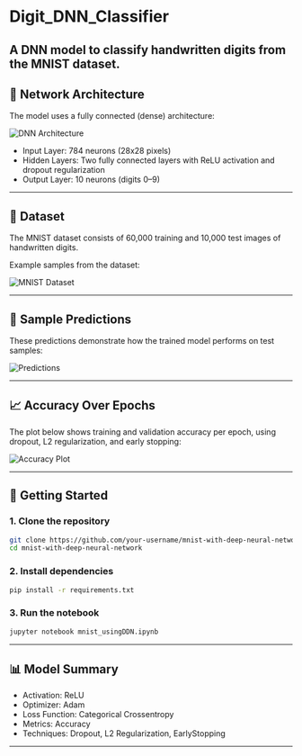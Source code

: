 # Digit_DNN_Classifier

A DNN model to classify handwritten digits from the MNIST dataset.
---

## 🧠 Network Architecture

The model uses a fully connected (dense) architecture:

![DNN Architecture](ChatGPT%20Image%20Apr%2023%2C%202025%2C%2011_48_05%20PM.png)

- Input Layer: 784 neurons (28x28 pixels)
- Hidden Layers: Two fully connected layers with ReLU activation and dropout regularization
- Output Layer: 10 neurons (digits 0–9)

---

## 🧾 Dataset

The MNIST dataset consists of 60,000 training and 10,000 test images of handwritten digits.

Example samples from the dataset:

![MNIST Dataset](mnist_dataset.png)

---

## 🔎 Sample Predictions

These predictions demonstrate how the trained model performs on test samples:

![Predictions](Screenshot%202025-04-23%20231425.png)

---

## 📈 Accuracy Over Epochs

The plot below shows training and validation accuracy per epoch, using dropout, L2 regularization, and early stopping:

![Accuracy Plot](DNN_acc%20vs%20val_acc.png)

---

## 🚀 Getting Started

### 1. Clone the repository

```bash
git clone https://github.com/your-username/mnist-with-deep-neural-network.git
cd mnist-with-deep-neural-network
```

### 2. Install dependencies

```bash
pip install -r requirements.txt
```

### 3. Run the notebook

```bash
jupyter notebook mnist_usingDDN.ipynb
```

---

## 📊 Model Summary

- Activation: ReLU
- Optimizer: Adam
- Loss Function: Categorical Crossentropy
- Metrics: Accuracy
- Techniques: Dropout, L2 Regularization, EarlyStopping

---
